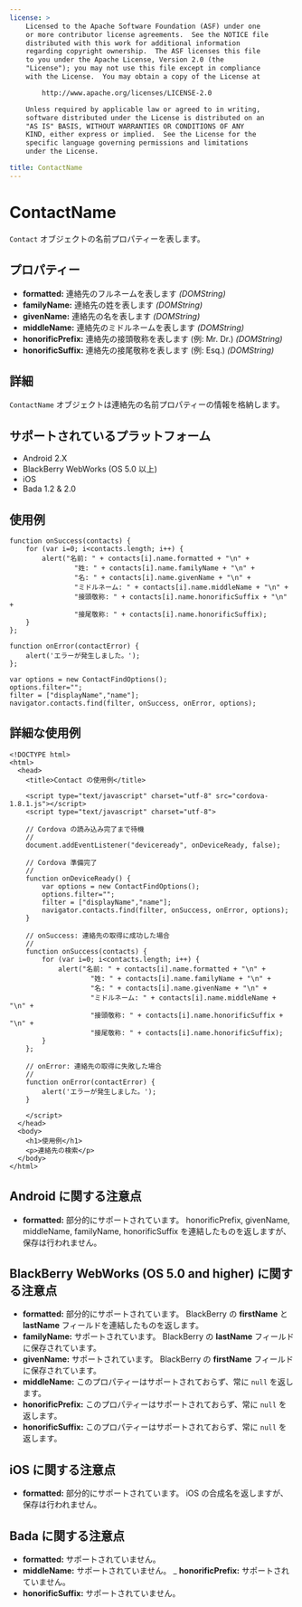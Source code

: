```yaml
---
license: >
    Licensed to the Apache Software Foundation (ASF) under one
    or more contributor license agreements.  See the NOTICE file
    distributed with this work for additional information
    regarding copyright ownership.  The ASF licenses this file
    to you under the Apache License, Version 2.0 (the
    "License"); you may not use this file except in compliance
    with the License.  You may obtain a copy of the License at

        http://www.apache.org/licenses/LICENSE-2.0

    Unless required by applicable law or agreed to in writing,
    software distributed under the License is distributed on an
    "AS IS" BASIS, WITHOUT WARRANTIES OR CONDITIONS OF ANY
    KIND, either express or implied.  See the License for the
    specific language governing permissions and limitations
    under the License.

title: ContactName
---
```


ContactName
===========

`Contact` オブジェクトの名前プロパティーを表します。

プロパティー
----------

- __formatted:__ 連絡先のフルネームを表します _(DOMString)_
- __familyName:__ 連絡先の姓を表します _(DOMString)_
- __givenName:__ 連絡先の名を表します _(DOMString)_
- __middleName:__ 連絡先のミドルネームを表します _(DOMString)_
- __honorificPrefix:__ 連絡先の接頭敬称を表します (例: Mr. Dr.) _(DOMString)_
- __honorificSuffix:__ 連絡先の接尾敬称を表します (例: Esq.) _(DOMString)_

詳細
-------

`ContactName` オブジェクトは連絡先の名前プロパティーの情報を格納します。

サポートされているプラットフォーム
-------------------

- Android 2.X
- BlackBerry WebWorks (OS 5.0 以上)
- iOS
- Bada 1.2 & 2.0

使用例
-------------

    function onSuccess(contacts) {
        for (var i=0; i<contacts.length; i++) {
            alert("名前: " + contacts[i].name.formatted + "\n" +
                    "姓: " + contacts[i].name.familyName + "\n" +
                    "名: " + contacts[i].name.givenName + "\n" +
                    "ミドルネーム: " + contacts[i].name.middleName + "\n" +
                    "接頭敬称: " + contacts[i].name.honorificSuffix + "\n" +
                    "接尾敬称: " + contacts[i].name.honorificSuffix);
        }
    };

    function onError(contactError) {
        alert('エラーが発生しました。');
    };

    var options = new ContactFindOptions();
    options.filter="";
    filter = ["displayName","name"];
    navigator.contacts.find(filter, onSuccess, onError, options);

詳細な使用例
------------

    <!DOCTYPE html>
    <html>
      <head>
        <title>Contact の使用例</title>

        <script type="text/javascript" charset="utf-8" src="cordova-1.8.1.js"></script>
        <script type="text/javascript" charset="utf-8">

        // Cordova の読み込み完了まで待機
        //
        document.addEventListener("deviceready", onDeviceReady, false);

        // Cordova 準備完了
        //
        function onDeviceReady() {
            var options = new ContactFindOptions();
            options.filter="";
            filter = ["displayName","name"];
            navigator.contacts.find(filter, onSuccess, onError, options);
        }

        // onSuccess: 連絡先の取得に成功した場合
        //
        function onSuccess(contacts) {
            for (var i=0; i<contacts.length; i++) {
                alert("名前: " + contacts[i].name.formatted + "\n" +
                        "姓: " + contacts[i].name.familyName + "\n" +
                        "名: " + contacts[i].name.givenName + "\n" +
                        "ミドルネーム: " + contacts[i].name.middleName + "\n" +
                        "接頭敬称: " + contacts[i].name.honorificSuffix + "\n" +
                        "接尾敬称: " + contacts[i].name.honorificSuffix);
            }
        };

        // onError: 連絡先の取得に失敗した場合
        //
        function onError(contactError) {
            alert('エラーが発生しました。');
        }

        </script>
      </head>
      <body>
        <h1>使用例</h1>
        <p>連絡先の検索</p>
      </body>
    </html>

Android に関する注意点
------------
- __formatted:__ 部分的にサポートされています。 honorificPrefix, givenName, middleName, familyName, honorificSuffix を連結したものを返しますが、保存は行われません。

BlackBerry WebWorks (OS 5.0 and higher) に関する注意点
---------------------------------------------

- __formatted:__ 部分的にサポートされています。 BlackBerry の __firstName__ と __lastName__ フィールドを連結したものを返します。
- __familyName:__ サポートされています。 BlackBerry の __lastName__ フィールドに保存されています。
- __givenName:__ サポートされています。 BlackBerry の __firstName__ フィールドに保存されています。
- __middleName:__ このプロパティーはサポートされておらず、常に `null` を返します。
- __honorificPrefix:__ このプロパティーはサポートされておらず、常に `null` を返します。
- __honorificSuffix:__ このプロパティーはサポートされておらず、常に `null` を返します。

iOS に関する注意点
------------
- __formatted:__ 部分的にサポートされています。 iOS の合成名を返しますが、保存は行われません。

Bada に関する注意点
-----------
- __formatted:__ サポートされていません。
- __middleName:__ サポートされていません。
_ __honorificPrefix:__ サポートされていません。
- __honorificSuffix:__ サポートされていません。
